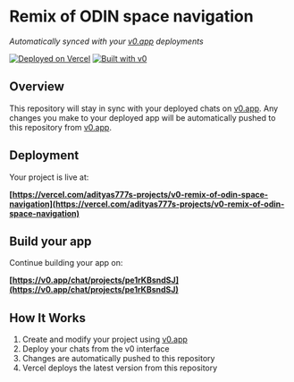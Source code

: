# Remix of ODIN space navigation 

*Automatically synced with your [v0.app](https://v0.app) deployments*

[![Deployed on Vercel](https://img.shields.io/badge/Deployed%20on-Vercel-black?style=for-the-badge&logo=vercel)](https://vercel.com/adityas777s-projects/v0-remix-of-odin-space-navigation)
[![Built with v0](https://img.shields.io/badge/Built%20with-v0.app-black?style=for-the-badge)](https://v0.app/chat/projects/pe1rKBsndSJ)

## Overview

This repository will stay in sync with your deployed chats on [v0.app](https://v0.app).
Any changes you make to your deployed app will be automatically pushed to this repository from [v0.app](https://v0.app).

## Deployment

Your project is live at:

**[https://vercel.com/adityas777s-projects/v0-remix-of-odin-space-navigation](https://vercel.com/adityas777s-projects/v0-remix-of-odin-space-navigation)**

## Build your app

Continue building your app on:

**[https://v0.app/chat/projects/pe1rKBsndSJ](https://v0.app/chat/projects/pe1rKBsndSJ)**

## How It Works

1. Create and modify your project using [v0.app](https://v0.app)
2. Deploy your chats from the v0 interface
3. Changes are automatically pushed to this repository
4. Vercel deploys the latest version from this repository
